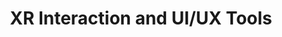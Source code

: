 ---
layout: default
title: XR Interaction and UI/UX Tools
nav_order: 7
parent: Development Tools & Software
has_children: true
---